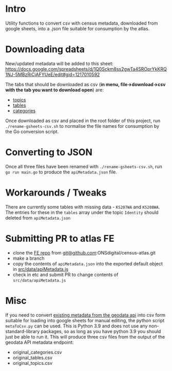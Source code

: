 # Intro

Utility functions to convert csv with census metadata, downloaded from google sheets, into a .json file suitable for consumption by the atlas.

# Downloading data

New/updated metadata will be added to this sheet: https://docs.google.com/spreadsheets/d/1Q0Sckm8ss2gwTa4SROprYkKRQ1NJ-5MBzRiCiAFYUeE/edit#gid=1217010592

The tabs that should be downloaded as csv (**in menu, file->download->csv with the tab you want to download open**) are:
- [topics](https://docs.google.com/spreadsheets/d/1Q0Sckm8ss2gwTa4SROprYkKRQ1NJ-5MBzRiCiAFYUeE/edit#gid=0)
- [tables](https://docs.google.com/spreadsheets/d/1Q0Sckm8ss2gwTa4SROprYkKRQ1NJ-5MBzRiCiAFYUeE/edit#gid=1217010592)
- [categories](https://docs.google.com/spreadsheets/d/1Q0Sckm8ss2gwTa4SROprYkKRQ1NJ-5MBzRiCiAFYUeE/edit#gid=1758829387)

Once downloaded as csv and placed in the root folder of this project, run `./rename-gsheets-csv.sh` to normalise the file names for consumption by the Go conversion script.

# Converting to JSON

Once all three files have been renamed with `./rename-gsheets-csv.sh`, run `go run main.go` to produce the `apiMetadata.json` file. 

# Workarounds / Tweaks

There are currently some tables with missing data - `KS207WA` and `KS208WA`. The entries for these in the `tables` array under the topic `Identity` should deleted from `apiMetadata.json`

# Submitting PR to atlas FE

- clone the [FE repo](https://github.com/ONSdigital/census-atlas) from git@github.com:ONSdigital/census-atlas.git
- make a branch
- copy the contents of `apiMetadata.json` into the exported default object in [src/data/apiMetadata.js](https://github.com/ONSdigital/census-atlas/blob/master/src/data/apiMetadata.js)
- check in etc and submit PR to change contents of `src/data/apiMetadata.js`


# Misc

If you need to convert [existing metadata from the geodata api](http://ec2-18-193-78-190.eu-central-1.compute.amazonaws.com:25252/metadata/2011) into csv form suitable for loading into google sheets for manual editing, the python script `metaToCsv.py` can be used. This is Python 3.9 and does not use any non-standard-library packages, so as long as you have python 3.9 you should just be able to run it. This will produce three csv files from the output of the geodata API metadata endpoint:
- original_categories.csv
- original_tables.csv
- original_topics.csv